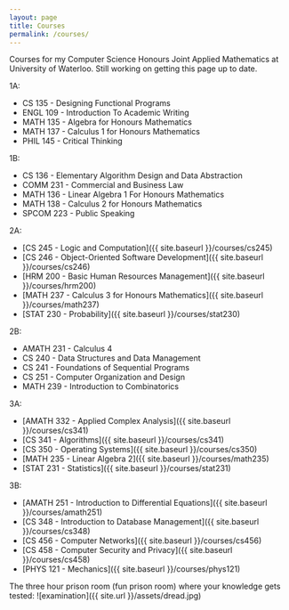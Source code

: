 ```yaml
---
layout: page
title: Courses
permalink: /courses/
---
```


Courses for my Computer Science Honours Joint Applied Mathematics at University of Waterloo. Still working on getting this page up to date. 

1A:

- CS 135 - Designing Functional Programs
- ENGL 109 - Introduction To Academic Writing
- MATH 135 - Algebra for Honours Mathematics
- MATH 137 - Calculus 1 for Honours Mathematics
- PHIL 145 - Critical Thinking

1B:

- CS 136 - Elementary Algorithm Design and Data Abstraction
- COMM 231 - Commercial and Business Law
- MATH 136 - Linear Algebra 1 For Honours Mathematics
- MATH 138 - Calculus 2 for Honours Mathematics
- SPCOM 223 - Public Speaking

2A:

 - [CS 245 - Logic and Computation]({{ site.baseurl }}/courses/cs245)
 - [CS 246 - Object-Oriented Software Development]({{ site.baseurl }}/courses/cs246)
 - [HRM 200 - Basic Human Resources Management]({{ site.baseurl }}/courses/hrm200)
 - [MATH 237 - Calculus 3 for Honours Mathematics]({{ site.baseurl }}/courses/math237)
 - [STAT 230 - Probability]({{ site.baseurl }}/courses/stat230)

2B:

- AMATH 231 - Calculus 4
- CS 240 - Data Structures and Data Management
- CS 241 - Foundations of Sequential Programs
- CS 251 - Computer Organization and Design
- MATH 239 - Introduction to Combinatorics

3A:

- [AMATH 332 - Applied Complex Analysis]({{ site.baseurl }}/courses/cs341)
- [CS 341 - Algorithms]({{ site.baseurl }}/courses/cs341)
- [CS 350 - Operating Systems]({{ site.baseurl }}/courses/cs350)
- [MATH 235 - Linear Algebra 2]({{ site.baseurl }}/courses/math235)
- [STAT 231 - Statistics]({{ site.baseurl }}/courses/stat231)

3B:

- [AMATH 251 - Introduction to Differential Equations]({{ site.baseurl }}/courses/amath251)
- [CS 348 - Introduction to Database Management]({{ site.baseurl }}/courses/cs348)
- [CS 456 - Computer Networks]({{ site.baseurl }}/courses/cs456)
- [CS 458 - Computer Security and Privacy]({{ site.baseurl }}/courses/cs458)
- [PHYS 121 - Mechanics]({{ site.baseurl }}/courses/phys121)

The three hour prison room (fun prison room) where your knowledge gets tested:
![examination]({{ site.url }}/assets/dread.jpg)
